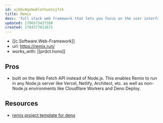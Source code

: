 ```yaml
---
id: ujb6u4qabwblatkue1sj7zk
title: Remix
desc: 'full stack web framework that lets you focus on the user interface and work back through web standards to deliver a fast, slick, and resilient user experience.'
updated: 1706573427398
created: 1704377013671
---
```


- [[c.Software.Web-Framework]]
- url: https://remix.run/
- works_with: [[prdct.hono]]

## Pros

- built on the Web Fetch API instead of Node.js. This enables Remix to run in any Node.js server like Vercel, Netlify, Architect, etc. as well as non-Node.js environments like Cloudflare Workers and Deno Deploy.

## Resources

- [remix project template for deno](https://github.com/remix-run/remix/discussions/2207)